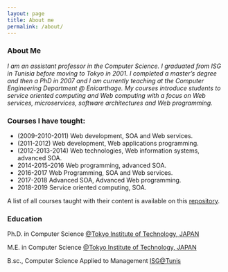 ```yaml
---
layout: page
title: About me
permalink: /about/
---
```


### About Me

*I am an assistant professor in the Computer Science. I graduated from ISG in Tunisia before moving to Tokyo in 2001. I completed a master’s degree and then a PhD in 2007 and I am currently teaching at the Computer Engineering Department @ Enicarthage. My courses introduce students to service oriented computing and Web computing with a focus on Web services, microservices, software architectures and Web programming.*

### Courses I have tought:

* (2009-2010-2011) Web development, SOA and Web services.
* (2011-2012) Web development, Web applications programming.
* (2012-2013-2014) Web technologies, Web information systems, advanced SOA.
* 2014-2015-2016 Web programming, advanced SOA.
* 2016-2017 Web Programming, SOA and Web services.
* 2017-2018 Advanced SOA, Advanced Web programming.
* 2018-2019 Service oriented computing, SOA.

A list of all courses taught with their content is available on this [repository]().



### Education
Ph.D. in Computer Science [@Tokyo Institute of Technology, JAPAN](https://www.titech.ac.jp/english/)
	
M.E. in Computer Science [@Tokyo Institute of Technology, JAPAN](https://www.titech.ac.jp/english/)
	
B.sc., Computer Science Applied to Management [ISG@Tunis](http://www.isg.rnu.tn/)



<!-- Tokyo This is the base Jekyll theme. You can find out more info about customizing your Jekyll theme, as well as basic Jekyll usage documentation at [jekyllrb.com](https://jekyllrb.com/)

You can find the source code for Minima at GitHub:
[jekyll][jekyll-organization] /
[minima](https://github.com/jekyll/minima)

You can find the source code for Jekyll at GitHub:
[jekyll][jekyll-organization] /
[jekyll](https://github.com/jekyll/jekyll)


[jekyll-organization]: https://github.com/jekyll -->
